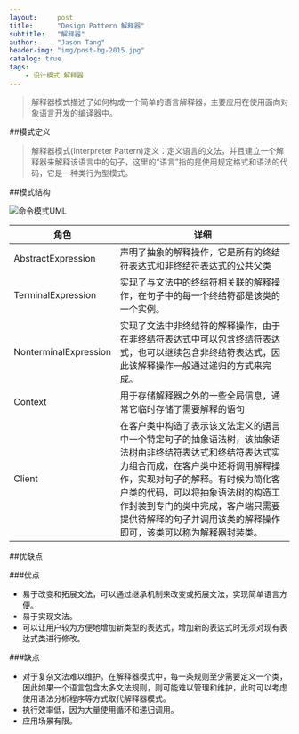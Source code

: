 ```yaml
---
layout:     post
title:      "Design Pattern 解释器"
subtitle:   "解释器"
author:     "Jason Tang"
header-img: "img/post-bg-2015.jpg"
catalog: true
tags:
    - 设计模式 解释器 
---
```


> 解释器模式描述了如何构成一个简单的语言解释器，主要应用在使用面向对象语言开发的编译器中。

##模式定义

> 解释器模式(Interpreter Pattern)定义：定义语言的文法，并且建立一个解释器来解释该语言中的句子，这里的“语言”指的是使用规定格式和语法的代码，它是一种类行为型模式。

##模式结构

![命令模式UML][1]

[1]:http://my.csdn.net/uploads/201206/15/1339734799_8167.jpg

|角色|详细|
|--|--|
|AbstractExpression|声明了抽象的解释操作，它是所有的终结符表达式和非终结符表达式的公共父类|
|TerminalExpression|实现了与文法中的终结符相关联的解释操作，在句子中的每一个终结符都是该类的一个实例。|
|NonterminalExpression|实现了文法中非终结符的解释操作，由于在非终结符表达式中可以包含终结符表达式，也可以继续包含非终结符表达式，因此该解释操作一般通过递归的方式来完成。|
|Context|用于存储解释器之外的一些全局信息，通常它临时存储了需要解释的语句|
|Client|在客户类中构造了表示该文法定义的语言中一个特定句子的抽象语法树，该抽象语法树由非终结符表达式和终结符表达式实力组合而成，在客户类中还将调用解释操作，实现对句子的解释。有时候为简化客户类的代码，可以将抽象语法树的构造工作封装到专门的类中完成，客户端只需要提供待解释的句子并调用该类的解释操作即可，该类可以称为解释器封装类。|

##优缺点

###优点

* 易于改变和拓展文法，可以通过继承机制来改变或拓展文法，实现简单语言方便。
* 易于实现文法。
* 可以让用户较为方便地增加新类型的表达式，增加新的表达式时无须对现有表达式类进行修改。

###缺点

* 对于复杂文法难以维护。在解释器模式中，每一条规则至少需要定义一个类，因此如果一个语言包含太多文法规则，则可能难以管理和维护，此时可以考虑使用语法分析程序等方式取代解释器模式。
* 执行效率低，因为大量使用循环和递归调用。
* 应用场景有限。
